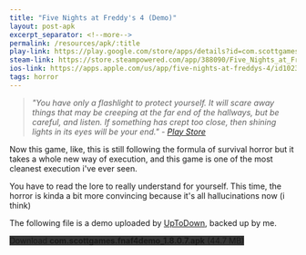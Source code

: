 ```yaml
---
title: "Five Nights at Freddy's 4 (Demo)"
layout: post-apk
excerpt_separator: <!--more-->
permalink: /resources/apk/:title
play-link: https://play.google.com/store/apps/details?id=com.scottgames.fnaf4
steam-link: https://store.steampowered.com/app/388090/Five_Nights_at_Freddys_4/
ios-link: https://apps.apple.com/us/app/five-nights-at-freddys-4/id1023146677
tags: horror
---
```


> _"You have only a flashlight to protect yourself. It will scare away things that may be creeping at the far end of the hallways, but be careful, and listen. If something has crept too close, then shining lights in its eyes will be your end." - <a href="https://play.google.com/store/apps/details?id=com.scottgames.fnaf4" target="_blank">Play Store</a>_

Now this game, like, this is still following the formula of survival horror but it takes a whole new way of execution, and this game is one of the most cleanest execution i've ever seen. 

You have to read the lore to really understand for yourself. This time, the horror is kinda a bit more convincing because it's all hallucinations now (i think)

The following file is a demo uploaded by <a href="https://five-nights-at-freddys-4-demo.en.uptodown.com/android" target="_blank">UpToDown</a>, backed up by me.

<div class="text-center">
    <a class="btn btn-dark btn-block w-100" onclick='apk("com.scottgames.fnaf4demo_1.8.0.7.apk")' style="text-decoration: none; background-color: #333;"> Download <b>com.scottgames.fnaf4demo_1.8.0.7.apk</b> (44.7 MB)</a><br>
    <a id="truth" class="btn btn-dark btn-block w-100" onclick='apk("com.scottgames.fnaf4_2.0.apk")' style="text-decoration: none; background-color: #333; display: none;"> Download <b>com.scottgames.fnaf4_2.0.apk</b> (56.5 MB)</a>
</div>
